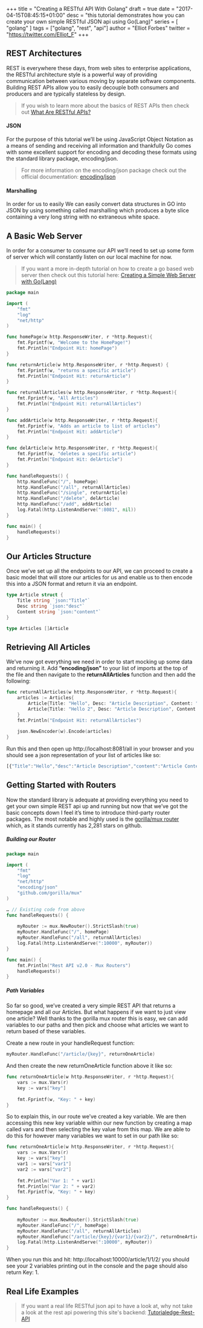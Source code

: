 +++
title = "Creating a RESTful API With Golang"
draft = true
date = "2017-04-15T08:45:15+01:00"
desc = "this tutorial demonstrates how you can create your own simple RESTful JSON api using Go(Lang)"
series = [ "golang" ]
tags = ["golang", "rest", "api"]
author = "Elliot Forbes"
twitter = "https://twitter.com/Elliot_F"
+++

<h2>REST Architectures</h2>

<p>REST is everywhere these days, from web sites to enterprise applications, the RESTful architecture style is a powerful way of providing communication between various moving by separate software components. Building REST APIs allow you to easily decouple both consumers and producers and are typically stateless by design. </p>

> If you wish to learn more about the basics of REST APIs then check out <a href="https://tutorialedge.net/post/general/what-is-a-rest-api/">What Are RESTful APIs?</a>

<h4>JSON</h4>

<p>For the purpose of this tutorial we’ll be using JavaScript Object Notation as a means of sending and receiving all information and thankfully Go comes with some excellent support for encoding and decoding these formats using the standard library package, encoding/json. </p>

> For more information on the encoding/json package check out the official documentation: <a href="https://golang.org/pkg/encoding/json/" target="_blank">encoding/json</a>

<h4>Marshalling</h4>

<p>In order for us to easily We can easily convert data structures in GO into JSON by using something called marshalling which produces a byte slice containing a very long string with no extraneous white space. </p>

<h2>A Basic Web Server</h2>

<p>In order for a consumer to consume our API we’ll need to set up some form of server which will constantly listen on our local machine for now.</p>

> If you want a more in-depth tutorial on how to create a go based web server then check out this tutorial here: <a href="http://tutorialedge.net/post/golang/creating-simple-web-server-with-golang/">Creating a Simple Web Server with Go(Lang)</a>

~~~go
package main

import (
    "fmt"
    "log"
    "net/http"
)

func homePage(w http.ResponseWriter, r *http.Request){
    fmt.Fprintf(w, "Welcome to the HomePage!")
    fmt.Println("Endpoint Hit: homePage")
}

func returnArticle(w http.ResponseWriter, r *http.Request) {
    fmt.Fprintf(w, "returns a specific article")
    fmt.Println("Endpoint Hit: returnArticle")
}

func returnAllArticles(w http.ResponseWriter, r *http.Request){
    fmt.Fprintf(w, "All Articles")
    fmt.Println("Endpoint Hit: returnAllArticles")
}

func addArticle(w http.ResponseWriter, r *http.Request){
    fmt.Fprintf(w, "Adds an article to list of articles")
    fmt.Println("Endpoint Hit: addArticle")
}

func delArticle(w http.ResponseWriter, r *http.Request){
    fmt.Fprintf(w, "deletes a specific article")
    fmt.Println("Endpoint Hit: delArticle")
}

func handleRequests() {
    http.HandleFunc("/", homePage)
    http.HandleFunc("/all", returnAllArticles)
    http.HandleFunc("/single", returnArticle)
    http.HandleFunc("/delete", delArticle)
    http.HandleFunc("/add", addArticle)
    log.Fatal(http.ListenAndServe(":8081", nil))
}

func main() {
    handleRequests()
}
~~~

<h2>Our Articles Structure</h2>

<p>Once we’ve set up all the endpoints to our API, we can proceed to create a basic model that will store our articles for us and enable us to then encode this into a JSON format and return it via an endpoint.</p>

~~~go
type Article struct {
    Title string `json:"Title"`
    Desc string `json:"desc"`
    Content string `json:"content"`
}

type Articles []Article 
~~~

<h2>Retrieving All Articles</h2>

<p>We’ve now got everything we need in order to start mocking up some data and returning it. Add <b>“encoding/json”</b> to your list of imports at the top of the file and then navigate to the <b>returnAllArticles</b> function and then add the following:</p>

~~~go
func returnAllArticles(w http.ResponseWriter, r *http.Request){
    articles := Articles{
        Article{Title: "Hello", Desc: "Article Description", Content: "Article Content"},
        Article{Title: "Hello 2", Desc: "Article Description", Content: "Article Content"},
    }    
    fmt.Println("Endpoint Hit: returnAllArticles")
    
    json.NewEncoder(w).Encode(articles)
}
~~~

<p>Run this and then open up http://localhost:8081/all in your browser and you should see a json representation of your list of articles like so:</p>

~~~js
[{"Title":"Hello","desc":"Article Description","content":"Article Content"},{"Title":"Hello 2","desc":"Article Description","content":"Article Content"}]
~~~

<h2>Getting Started with Routers</h2>

<p>Now the standard library is adequate at providing everything you need to get your own simple REST api up and running but now that we’ve got the basic concepts down I feel it’s time to introduce third-party router packages. The most notable and highly used is the <a href="https://github.com/gorilla/mux" target="_blank">gorilla/mux router</a> which, as it stands currently has 2,281 stars on github.</p>

<h5>Building our Router</h5>

~~~go
package main

import (
    "fmt"
    "log"
    "net/http"
    "encoding/json"
    "github.com/gorilla/mux"
)

… // Existing code from above
func handleRequests() {
    
    myRouter := mux.NewRouter().StrictSlash(true)
    myRouter.HandleFunc("/", homePage)
    myRouter.HandleFunc("/all", returnAllArticles)
    log.Fatal(http.ListenAndServe(":10000", myRouter))
}

func main() {
    fmt.Println("Rest API v2.0 - Mux Routers")
    handleRequests()
}
~~~

<h5>Path Variables</h5>

<p>So far so good, we’ve created a very simple REST API that returns a homepage and all our Articles. But what happens if we want to just view one article? Well thanks to the gorilla mux router this is easy, we can add variables to our paths and then pick and choose what articles we want to return based of these variables.</p>

<p>Create a new route in your handleRequest function: </p>

~~~go
myRouter.HandleFunc("/article/{key}", returnOneArticle)
~~~

<p>And then create the new returnOneArticle function above it like so: </p>

~~~go
func returnOneArticle(w http.ResponseWriter, r *http.Request){
    vars := mux.Vars(r)
    key := vars["key"]
    
    fmt.Fprintf(w, "Key: " + key)
}
~~~

<p>So to explain this, in our route we’ve created a key variable. We are then accessing this new key variable within our new function by creating a map called vars and then selecting the key value from this map. We are able to do this for however many variables we want to set in our path like so: </p>

~~~go
func returnOneArticle(w http.ResponseWriter, r *http.Request){
    vars := mux.Vars(r)
    key := vars["key"]
    var1 := vars["var1"]
    var2 := vars["var2"]
    
    fmt.Println("Var 1: " + var1)
    fmt.Println("Var 2: " + var2)
    fmt.Fprintf(w, "Key: " + key)
}

func handleRequests() {
    
    myRouter := mux.NewRouter().StrictSlash(true)
    myRouter.HandleFunc("/", homePage)
    myRouter.HandleFunc("/all", returnAllArticles)
    myRouter.HandleFunc("/article/{key}/{var1}/{var2}/", returnOneArticle)
    log.Fatal(http.ListenAndServe(":10000", myRouter))
}

~~~

<p>When you run this and hit: http://localhost:10000/article/1/1/2/ you should see your 2 variables printing out in the console and the page should also return Key: 1.</p>

## Real Life Examples

> If you want a real life RESTful json api to have a look at, why not take a look at the rest api powering this site's backend: [Tutorialedge-Rest-API](https://github.com/elliotforbes/tutorialedge-rest-api)